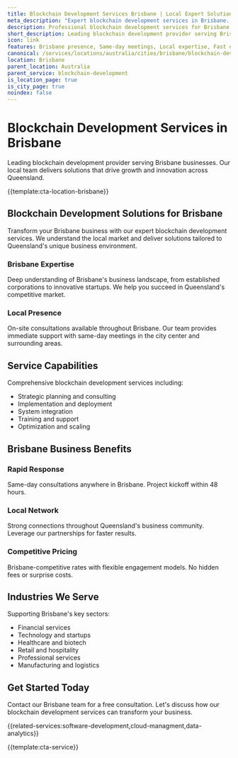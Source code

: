 ```yaml
---
title: Blockchain Development Services Brisbane | Local Expert Solutions
meta_description: "Expert blockchain development services in Brisbane. Local team, same-day consultations, proven results. Transform your business today."
description: Professional blockchain development services for Brisbane businesses
short_description: Leading blockchain development provider serving Brisbane and Queensland.
icon: link
features: Brisbane presence, Same-day meetings, Local expertise, Fast deployment, Competitive rates, Proven track record
canonical: /services/locations/australia/cities/brisbane/blockchain-development-brisbane.html
location: Brisbane
parent_location: Australia
parent_service: blockchain-development
is_location_page: true
is_city_page: true
noindex: false
---
```


# Blockchain Development Services in Brisbane

Leading blockchain development provider serving Brisbane businesses. Our local team delivers solutions that drive growth and innovation across Queensland.

{{template:cta-location-brisbane}}

## Blockchain Development Solutions for Brisbane

Transform your Brisbane business with our expert blockchain development services. We understand the local market and deliver solutions tailored to Queensland's unique business environment.

### Brisbane Expertise

Deep understanding of Brisbane's business landscape, from established corporations to innovative startups. We help you succeed in Queensland's competitive market.

### Local Presence

On-site consultations available throughout Brisbane. Our team provides immediate support with same-day meetings in the city center and surrounding areas.

## Service Capabilities

Comprehensive blockchain development services including:
- Strategic planning and consulting
- Implementation and deployment
- System integration
- Training and support
- Optimization and scaling

## Brisbane Business Benefits

### Rapid Response
Same-day consultations anywhere in Brisbane. Project kickoff within 48 hours.

### Local Network
Strong connections throughout Queensland's business community. Leverage our partnerships for faster results.

### Competitive Pricing
Brisbane-competitive rates with flexible engagement models. No hidden fees or surprise costs.

## Industries We Serve

Supporting Brisbane's key sectors:
- Financial services
- Technology and startups
- Healthcare and biotech
- Retail and hospitality
- Professional services
- Manufacturing and logistics

## Get Started Today

Contact our Brisbane team for a free consultation. Let's discuss how our blockchain development services can transform your business.

{{related-services:software-development,cloud-managment,data-analytics}}

{{template:cta-service}}

